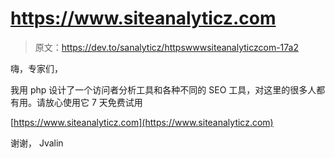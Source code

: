 # https://www.siteanalyticz.com

> 原文：<https://dev.to/sanalyticz/httpswwwsiteanalyticzcom-17a2>

嗨，专家们，

我用 php 设计了一个访问者分析工具和各种不同的 SEO 工具，对这里的很多人都有用。请放心使用它 7 天免费试用

[https://www.siteanalyticz.com](https://www.siteanalyticz.com)

谢谢，
Jvalin